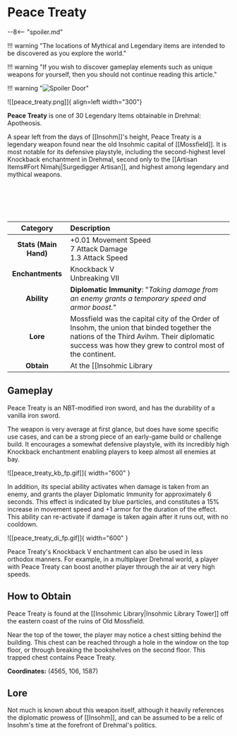 # Peace Treaty

--8<-- "spoiler.md"

!!! warning "The locations of Mythical and Legendary items are intended to be discovered as you explore the world."

!!! warning "If you wish to discover gameplay elements such as unique weapons for yourself, then you should not continue reading this article."

!!! warning "![Spoiler Door](/assets/img/spoiler_door.png)"

![[peace_treaty.png]]{ align=left width="300"}

**Peace Treaty** is one of 30 Legendary Items obtainable in Drehmal: Apotheosis.

A spear left from the days of [[Insohm]]'s height, Peace Treaty is a legendary weapon found near the old Insohmic capital of [[Mossfield]]. It is most notable for its defensive playstyle, including the second-highest level Knockback enchantment in Drehmal, second only to the [[Artisan Items#Fort Nimahj|Surgedigger Artisan]], and highest among legendary and mythical weapons.

<br> <br> <br> <br>

| Category | Description |
|:--------------------------------:|:-----------------------------------------------------------------------------------------------------------------------------------------------------------------------------|
| **Stats (Main Hand)**         | +0.01 Movement Speed <br> 7 Attack Damage <br> 1.3 Attack Speed         |
| **Enchantments**              | Knockback V <br> Unbreaking VII |
| **Ability**                   | **Diplomatic Immunity**: "*Taking damage from an enemy grants a temporary speed and armor boost.*" |
| **Lore**                      | Mossfield was the capital city of the Order of Insohm, the union that binded together the nations of the Third Avihm. Their diplomatic success was how they grew to control most of the continent. |
| **Obtain**                    | At the [[Insohmic Library|Insohmic Library Tower]].   |

## Gameplay
Peace Treaty is an NBT-modified iron sword, and has the durability of a vanilla iron sword.

The weapon is very average at first glance, but does have some specific use cases, and can be a strong piece of an early-game build or challenge build. It encourages a somewhat defensive playstyle, with its incredibly high Knockback enchantment enabling players to keep almost all enemies at bay. 

![[peace_treaty_kb_fp.gif]]{ width="600" }

In addition, its special ability activates when damage is taken from an enemy, and grants the player Diplomatic Immunity for approximately 6 seconds. This effect is indicated by blue particles, and constitutes a 15% increase in movement speed and +1 armor for the duration of the effect. This ability can re-activate if damage is taken again after it runs out, with no cooldown.

![[peace_treaty_di_fp.gif]]{ width="600" }

Peace Treaty's Knockback V enchantment can also be used in less orthodox manners. For example, in a multiplayer Drehmal world, a player with Peace Treaty can boost another player through the air at very high speeds.

## How to Obtain
Peace Treaty is found at the [[Insohmic Library|Insohmic Library Tower]] off the eastern coast of the ruins of Old Mossfield. 

Near the top of the tower, the player may notice a chest sitting behind the building. This chest can be reached through a hole in the window on the top floor, or through breaking the bookshelves on the second floor. This trapped chest contains Peace Treaty.

**Coordinates:** (4565, 106, 1587)

## Lore
Not much is known about this weapon itself, although it heavily references the diplomatic prowess of [[Insohm]], and can be assumed to be a relic of Insohm's time at the forefront of Drehmal's politics.